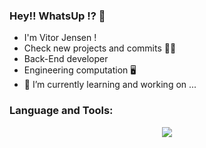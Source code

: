 ### Hey!! WhatsUp !? 👋
- I'm Vitor Jensen !
- Check new projects and commits 🚀🚀
- Back-End developer
- Engineering computation 🖥️
- 🔭 I’m currently learning and working on ...

<h3>Language and Tools:</h3>
<p align="center">
  <a href="https://github.com/vitorjensen">
    <img src="https://skillicons.dev/icons?i=github,git,vscode,php,html,css,laravel,javascript" />
  </a>
</p>
